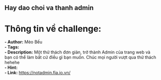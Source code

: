 ## Hay dao choi va thanh admin  

# Thông tin về challenge:  

**- Author:** Mèo Bếu  
**- Tags:**  
**- Description:** Một thử thách đơn giản, trở thành Admin của trang web và bạn có thể làm bất cứ điều gì bạn muốn.
Chúc mọi người vượt qua thử thách hehehe  
**- Hint:**  
**- Link:** https://notadmin.fia.io.vn/  

